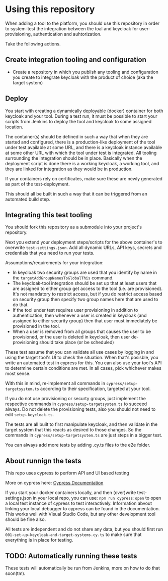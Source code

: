 # Using this repository

When adding a tool to the platform, you should use this repository in order to system-test the integration between the toal and keycloak for user-provisioning, authentication and auhtorization.

Take the following actions.

## Create integration tooling and configuration
- Create a repository in which you publish any tooling and configuration you create to integrate keycloak with the product of choice (aka the target system)

## Deploy 

You start with creating a dynamically deployable (docker) container for both keycloak and your tool. During a test run, it must be possible to start your scripts from Jenkins to deploy the tool and keycloak to some assigned location.

The container(s) should be defined in such a way that when they are started and configured, there is a production-like deployment of the tool under test available at some URL, and there is a keycloak instance available at some other URL with which the tool under test is integrated. All tooling surrounding the integration should be in place. Basically when the deployment script is done there is a working keycloak, a working tool, and they are linked for integration as they would be in production.

If your containers rely on certificates, make sure these are newly generated as part of the test-deployment.

This should all be built in such a way that it can be triggered from an automated build step.

## Integrating this test tooling

You should fork this repository as a submodule into your project's repository.

Next you extend your deployment steps/scripts for the above container's to overwrite ```test-settings.json```. Add all dynamic URLs, API keys, secrets and credentials that you need to run your tests.

Assumptions/requirements for your integration:
- In keycloak two security groups are used that you identify by name in the ```targetAddGroupNamesToGlobalThis``` command.
- The keycloak-tool integration should be set up that at least users that are assigned to either group get access to the tool (i.e. are provisioned).
  It's not mandatory to restrict access, but if you do restrict access based on security group then specify two group names here that are used to do that.
- If the tool under test requires user provisioning in addition to authentication, then whenever a user is created in keycloak (and assigned to either security group) then that user must immediately be provisioned in the tool.
- When a user is removed from all groups that causes the user to be provisioned, or the user is deleted in keycloak, then user de-provisioning should take place (or be scheduled)

These test assume that you can validate all use cases by logging in and using the target tool's UI to check the situation. When that's posisble, you write an automated test in cypress for this. 
You can also use your tool's API to determine certain conditions are met. In all cases, pick whichever makes most sense.

With this in mind, re-implement all commands in ```cypress/setup-targetsystem.ts``` according to their specification, targeted at your tool.

If you do not use provisioning or securty groups, just implement the respective commands in ```cypress/setup-targetsystem.ts``` to succeed always. Do not delete the provisioning tests, also you should not need to edit ```setup-keycloak.ts```.

The tests are all built to first manipulate keycloak, and then validate in the target system that this reacts as desired to those changes. So the commands in ```cypress/setup-targetsystem.ts``` are just steps in a bigger test.

You can always add more tests by adding .cy.ts files to the e2e folder.

## About runnign the tests

This repo uses cypress to perform API and UI based testing

More on cypress here: [Cypress Documentation](https://docs.cypress.io/)

If you start your docker containers locally, and then (over)write test-settings.json in your local repo, you can use: ```npm run cypress:open``` to open a local test instance of cypress to test interactively. Information abvout linking your local debugger to cypress can be found in the documentation. This works well with Visual Studio Code, but any other development tool should be fine also.

All tests are independent and do not share any data, but you should first run ```001-set-up-keycloak-and-target-systems.cy.ts``` to make sure that everything is in place for testing.

## TODO: Automatically running these tests

These tests will automatically be run from Jenkins, more on how to do that soon(tm).
